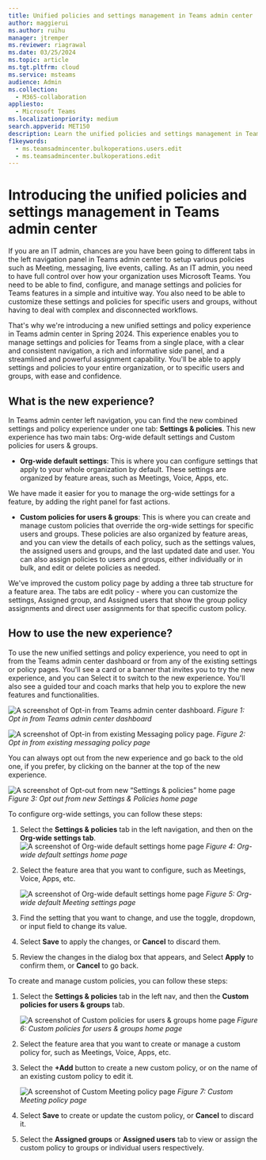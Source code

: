 ```yaml
---
title: Unified policies and settings management in Teams admin center
author: maggierui
ms.author: ruihu
manager: jtremper
ms.reviewer: riagrawal
ms.date: 03/25/2024
ms.topic: article
ms.tgt.pltfrm: cloud
ms.service: msteams
audience: Admin
ms.collection: 
  - M365-collaboration
appliesto: 
  - Microsoft Teams
ms.localizationpriority: medium
search.appverid: MET150
description: Learn the unified policies and settings management in Teams admin center in Microsoft Teams, a new way to configure and customize access to Teams features for your organization.
f1keywords: 
  - ms.teamsadmincenter.bulkoperations.users.edit
  - ms.teamsadmincenter.bulkoperations.edit
---
```


# Introducing the unified policies and settings management in Teams admin center

If you are an IT admin, chances are you have been going to different tabs in the left navigation panel in Teams admin center to setup various policies such as Meeting, messaging, live events, calling. As an IT admin, you need to have full control over how your organization uses Microsoft Teams. You need to be able to find, configure, and manage settings and policies for Teams features in a simple and intuitive way. You also need to be able to customize these settings and policies for specific users and groups, without having to deal with complex and disconnected workflows.

That's why we're introducing a new unified settings and policy experience in Teams admin center in Spring 2024. This experience enables you to manage settings and policies for Teams from a single place, with a clear and consistent navigation, a rich and informative side panel, and a streamlined and powerful assignment capability. You'll be able to apply settings and policies to your entire organization, or to specific users and groups, with ease and confidence.

## What is the new experience?

In Teams admin center left navigation, you can find the new combined settings and policy experience under one tab: **Settings & policies**. This new experience has two main tabs: Org-wide default settings and Custom policies for users & groups.

- **Org-wide default settings**: This is where you can configure settings that apply to your whole organization by default. These settings are organized by feature areas, such as Meetings, Voice, Apps, etc.

We have made it easier for you to manage the org-wide settings for a feature, by adding the right panel for fast actions.

- **Custom policies for users & groups**: This is where you can create and manage custom policies that override the org-wide settings for specific users and groups. These policies are also organized by feature areas, and you can view the details of each policy, such as the settings values, the assigned users and groups, and the last updated date and user. You can also assign policies to users and groups, either individually or in bulk, and edit or delete policies as needed.

We've improved the custom policy page by adding a three tab structure for a feature area. The tabs are edit policy - where you can customize the settings, Assigned group, and Assigned users that show the group policy assignments and direct user assignments for that specific custom policy.

## How to use the new experience?

To use the new unified settings and policy experience, you need to opt in from the Teams admin center dashboard or from any of the existing settings or policy pages. You'll see a card or a banner that invites you to try the new experience, and you can Select it to switch to the new experience. You'll also see a guided tour and coach marks that help you to explore the new features and functionalities.

![A screenshot of Opt-in from Teams admin center dashboard.](media/opt-in-from-teams-admin-center-dashboard.jpg)
*Figure 1: Opt in from Teams admin center dashboard*

![A screenshot of Opt-in from existing Messaging policy page.](media/opt-in-from-existing-messaging-policy-page.jpg)
*Figure 2: Opt in from existing messaging policy page*

You can always opt out from the new experience and go back to the old one, if you prefer, by clicking on the banner at the top of the new experience.

![A screenshot of Opt-out from new “Settings & policies” home page](media/opt-out-from-new-settings-policies-homepage.jpg)
*Figure 3: Opt out from new Settings & Policies home page*

To configure org-wide settings, you can follow these steps:

1. Select the **Settings & policies** tab in the left navigation, and then on the **Org-wide settings tab**.![A screenshot of Org-wide default settings home page](media/org-wide-default-setting-homepage.jpg)
*Figure 4: Org-wide default settings home page*

1. Select the feature area that you want to configure, such as Meetings, Voice, Apps, etc.

    ![A screenshot of Org-wide default settings home page](media/org-wide-default-meeting-settings-page.jpg)
*Figure 5: Org-wide default Meeting settings page*

1. Find the setting that you want to change, and use the toggle, dropdown, or input field to change its value.

1. Select **Save** to apply the changes, or **Cancel** to discard them.

1. Review the changes in the dialog box that appears, and Select **Apply** to confirm them, or **Cancel** to go back.

To create and manage custom policies, you can follow these steps:

1. Select the **Settings & policies** tab in the left nav, and then the **Custom policies for users & groups** tab.

    ![A screenshot of Custom policies for users & groups home page](media/customize-users-groups-policy-homepage.jpg)
*Figure 6: Custom policies for users & groups home page*

1. Select the feature area that you want to create or manage a custom policy for, such as Meetings, Voice, Apps, etc.

1. Select the **+Add** button to create a new custom policy, or on the name of an existing custom policy to edit it.

    ![A screenshot of Custom Meeting policy page](media/custom-meeting-policy-page.jpg)
*Figure 7: Custom Meeting policy page*

1. Select **Save** to create or update the custom policy, or **Cancel** to discard it.

1. Select the **Assigned groups** or **Assigned users** tab to view or assign the custom policy to groups or individual users respectively.

